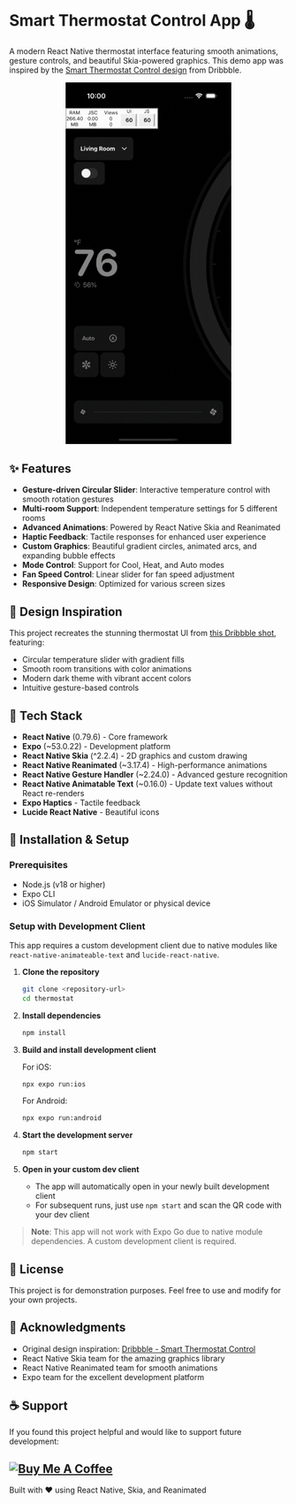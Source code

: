 # Smart Thermostat Control App 🌡️

A modern React Native thermostat interface featuring smooth animations, gesture controls, and beautiful Skia-powered graphics. This demo app was inspired by the [Smart Thermostat Control design](https://dribbble.com/shots/25140139-Mobile-App-UI-Animation-for-Smart-Thermostat-Control) from Dribbble.

<div align="center">
  <img src="thermostat.gif" alt="Smart Thermostat Control Demo" width="300">
</div>

## ✨ Features

- **Gesture-driven Circular Slider**: Interactive temperature control with smooth rotation gestures
- **Multi-room Support**: Independent temperature settings for 5 different rooms
- **Advanced Animations**: Powered by React Native Skia and Reanimated
- **Haptic Feedback**: Tactile responses for enhanced user experience
- **Custom Graphics**: Beautiful gradient circles, animated arcs, and expanding bubble effects
- **Mode Control**: Support for Cool, Heat, and Auto modes
- **Fan Speed Control**: Linear slider for fan speed adjustment
- **Responsive Design**: Optimized for various screen sizes

## 🎨 Design Inspiration

This project recreates the stunning thermostat UI from [this Dribbble shot](https://dribbble.com/shots/25140139-Mobile-App-UI-Animation-for-Smart-Thermostat-Control), featuring:
- Circular temperature slider with gradient fills
- Smooth room transitions with color animations
- Modern dark theme with vibrant accent colors
- Intuitive gesture-based controls

## 🚀 Tech Stack

- **React Native** (0.79.6) - Core framework
- **Expo** (~53.0.22) - Development platform
- **React Native Skia** (^2.2.4) - 2D graphics and custom drawing
- **React Native Reanimated** (~3.17.4) - High-performance animations
- **React Native Gesture Handler** (~2.24.0) - Advanced gesture recognition
- **React Native Animatable Text** (~0.16.0) - Update text values without React re-renders
- **Expo Haptics** - Tactile feedback
- **Lucide React Native** - Beautiful icons

## 📱 Installation & Setup

### Prerequisites

- Node.js (v18 or higher)
- Expo CLI
- iOS Simulator / Android Emulator or physical device

### Setup with Development Client

This app requires a custom development client due to native modules like `react-native-animateable-text` and `lucide-react-native`.

1. **Clone the repository**
   ```bash
   git clone <repository-url>
   cd thermostat
   ```

2. **Install dependencies**
   ```bash
   npm install
   ```

3. **Build and install development client**
   
   For iOS:
   ```bash
   npx expo run:ios
   ```
   
   For Android:
   ```bash
   npx expo run:android
   ```

4. **Start the development server**
   ```bash
   npm start
   ```

5. **Open in your custom dev client**
   - The app will automatically open in your newly built development client
   - For subsequent runs, just use `npm start` and scan the QR code with your dev client

> **Note**: This app will not work with Expo Go due to native module dependencies. A custom development client is required.

## 📄 License

This project is for demonstration purposes. Feel free to use and modify for your own projects.

## 🙏 Acknowledgments

- Original design inspiration: [Dribbble - Smart Thermostat Control](https://dribbble.com/shots/25140139-Mobile-App-UI-Animation-for-Smart-Thermostat-Control)
- React Native Skia team for the amazing graphics library
- React Native Reanimated team for smooth animations
- Expo team for the excellent development platform

## ☕ Support

If you found this project helpful and would like to support future development:

<a href="https://www.buymeacoffee.com/greenfrvr" target="_blank"><img src="https://cdn.buymeacoffee.com/buttons/v2/default-yellow.png" alt="Buy Me A Coffee" style="height: 56px !important;width: 217px !important;" ></a>
---

Built with ❤️ using React Native, Skia, and Reanimated
